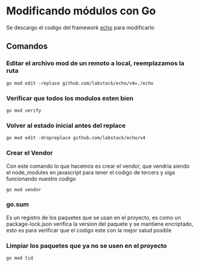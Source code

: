 # Modificando módulos con Go
Se descargo el codigo del framework [echo](https://github.com/labstack/echo) para modificarlo

## Comandos

### Editar el archivo mod de un remoto a local, reemplazamos la ruta
```go mod edit -replace github.com/labstack/echo/v4=./echo```

### Verificar que todos los modulos esten bien
``` go mod verify  ```

### Volver al estado inicial antes del replace
``` go mod edit -dropreplace github.com/labstack/echo/v4 ```

### Crear el Vendor
Con este comando lo que hacemos es crear el vendor, que vendria siendo el
node_modules en javascript para tener el codigo de tercers y siga funcionando 
nuestro codigo

``` go mod vendor  ```

### go.sum
Es un registro de los paquetes que se usan en el proyecto, es como un package-lock.json
verifica la version del paquete y se mantiene encriptado, esto es para verificar que el 
codigo este con la mejor salud posible

### Limpiar los paquetes que ya no se usen en el proyecto
``` go mod tid  ```